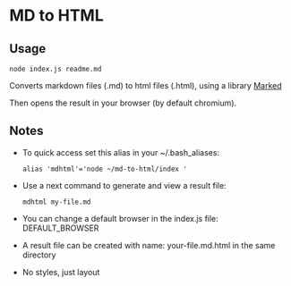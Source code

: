 # MD to HTML


## Usage

```node index.js readme.md```

Converts markdown files (.md) to html files (.html), using a library [Marked](http://github.com/chjj/marked/)

Then opens the result in your browser (by default chromium).


## Notes

- To quick access set this alias in your ~/.bash_aliases:

    ```alias 'mdhtml'='node ~/md-to-html/index '```

- Use a next command to generate and view a result file:

    ```mdhtml my-file.md```

- You can change a default browser in the index.js file: DEFAULT_BROWSER

- A result file can be created with name: your-file.md.html in the same directory

- No styles, just layout